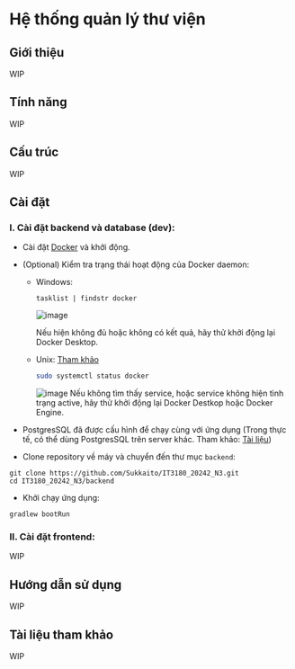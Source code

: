 # Hệ thống quản lý thư viện

## Giới thiệu
WIP
## Tính năng
WIP
## Cấu trúc
WIP
## Cài đặt
### I. Cài đặt backend và database (dev):
- Cài đặt [Docker](https://www.docker.com/) và khởi động.
- (Optional) Kiểm tra trạng thái hoạt động của Docker daemon:
  - Windows:
    ```batch
    tasklist | findstr docker
    ```
    ![image](https://github.com/user-attachments/assets/c18843ad-1ac8-4b9d-b6be-d78c27744273)

    Nếu hiện không đủ hoặc không có kết quả, hãy thử khởi động lại Docker Desktop.
  - Unix: [Tham khảo](https://docs.docker.com/engine/daemon/troubleshoot)
    ```bash
    sudo systemctl status docker
    ```
    ![image](https://github.com/user-attachments/assets/0fbe4bc7-6c1d-432d-9051-80a1d5193a10)
    Nếu không tìm thấy service, hoặc service không hiện tình trạng active, hãy thử khởi động lại Docker Destkop hoặc Docker Engine.

- PostgresSQL đã được cấu hình để chạy cùng với ứng dụng (Trong thực tế, có thể dùng PostgresSQL trên server khác.
Tham khảo: [Tài liệu](https://docs.spring.io/spring-boot/appendix/application-properties/index.html#appendix.application-properties.data))
- Clone repository về máy và chuyển đến thư mục `backend`:
```batch
git clone https://github.com/Sukkaito/IT3180_20242_N3.git
cd IT3180_20242_N3/backend
```
- Khởi chạy ứng dụng:
```batch
gradlew bootRun
```
### II. Cài đặt frontend:
WIP
## Hướng dẫn sử dụng
WIP
## Tài liệu tham khảo
WIP
